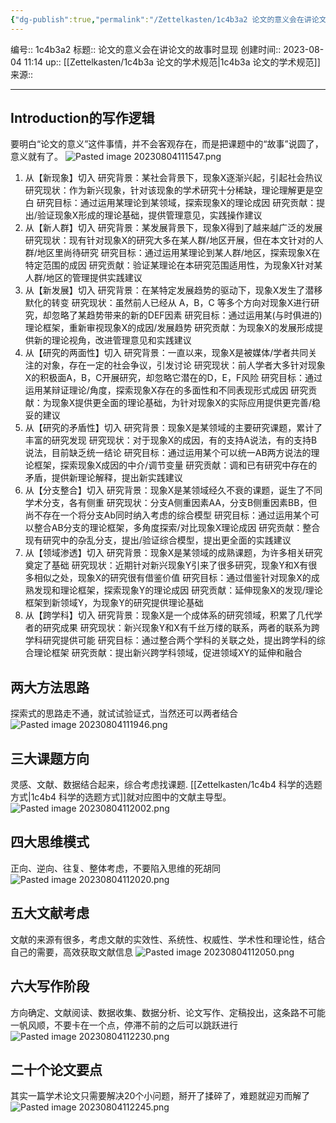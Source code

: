 ```yaml
---
{"dg-publish":true,"permalink":"/Zettelkasten/1c4b3a2 论文的意义会在讲论文的故事时显现/","dgPassFrontmatter":true}
---
```


编号:: 1c4b3a2
标题:: 论文的意义会在讲论文的故事时显现
创建时间:: 2023-08-04 11:14
up:: [[Zettelkasten/1c4b3a 论文的学术规范\|1c4b3a 论文的学术规范]]
来源:: 

---

## Introduction的写作逻辑
要明白“论文的意义”这件事情，并不会客观存在，而是把课题中的“故事”说圆了，意义就有了。
![Pasted image 20230804111547.png](/img/user/attachment/Pasted%20image%2020230804111547.png)
1. 从【新现象】切入
研究背景：某社会背景下，现象X逐渐兴起，引起社会热议
研究现状：作为新兴现象，针对该现象的学术研究十分稀缺，理论理解更是空白
研究目标：通过运用某理论到某领域，探索现象X的理论成因
研究贡献：提出/验证现象X形成的理论基础，提供管理意见，实践操作建议
2. 从【新人群】切入
研究背景：某发展背景下，现象X得到了越来越广泛的发展
研究现状：现有针对现象X的研究大多在某人群/地区开展，但在本文针对的人群/地区里尚待研究
研究目标：通过运用某理论到某人群/地区，探索现象X在特定范围的成因
研究贡献：验证某理论在本研究范围适用性，为现象X针对某人群/地区的管理提供实践建议
3. 从【新发展】切入
研究背景：在某特定发展趋势的驱动下，现象X发生了潜移默化的转变
研究现状：虽然前人已经从 A，B，C 等多个方向对现象X进行研究，却忽略了某趋势带来的新的DEF因素
研究目标：通过运用某(与时俱进的)理论框架，重新审视现象X的成因/发展趋势
研究贡献：为现象X的发展形成提供新的理论视角，改进管理意见和实践建议
4. 从【研究的两面性】切入
研究背景：一直以来，现象X是被媒体/学者共同关注的对象，存在一定的社会争议，引发讨论
研究现状：前人学者大多针对现象X的积极面A，B，C开展研究，却忽略它潜在的D，E，F风险
研究目标：通过运用某辩证理论/角度，探索现象X存在的多面性和不同表现形式成因
研究贡献：为现象X提供更全面的理论基础，为针对现象X的实际应用提供更完善/稳妥的建议
5. 从【研究的矛盾性】切入
研究背景：现象X是某领域的主要研究课题，累计了丰富的研究发现
研究现状：对于现象X的成因，有的支持A说法，有的支持B说法，目前缺乏统一结论
研究目标：通过运用某个可以统一AB两方说法的理论框架，探索现象X成因的中介/调节变量
研究贡献：调和已有研究中存在的矛盾，提供新理论解释，提出新实践建议
6. 从【分支整合】切入
研究背景：现象X是某领域经久不衰的课题，诞生了不同学术分支，各有侧重
研究现状：分支A侧重因素AA，分支B侧重因素BB，但尚不存在一个将分支Ab同时纳入考虑的综合模型
研究目标：通过运用某个可以整合AB分支的理论框架，多角度探索/对比现象X理论成因
研究贡献：整合现有研究中的杂乱分支，提出/验证综合模型，提出更全面的实践建议
7. 从【领域渗透】切入
研究背景：现象X是某领域的成熟课题，为许多相关研究奠定了基础
研究现状：近期针对新兴现象Y引来了很多研究，现象Y和X有很多相似之处，现象X的研究很有借鉴价值
研究目标：通过借鉴针对现象X的成熟发现和理论框架，探索现象Y的理论成因
研究贡献：延伸现象X的发现/理论框架到新领域Y，为现象Y的研究提供理论基础
8. 从【跨学科】切入
研究背景：现象X是一个成体系的研究领域，积累了几代学者的研究成果
研究现状：新兴现象Y和X有千丝万缕的联系，两者的联系为跨学科研究提供可能
研究目标：通过整合两个学科的关联之处，提出跨学科的综合理论框架
研究贡献：提出新兴跨学科领域，促进领域XY的延伸和融合


## 两大方法思路
探索式的思路走不通，就试试验证式，当然还可以两者结合
![Pasted image 20230804111946.png](/img/user/attachment/Pasted%20image%2020230804111946.png)

## 三大课题方向
灵感、文献、数据结合起来，综合考虑找课题.
[[Zettelkasten/1c4b4 科学的选题方式\|1c4b4 科学的选题方式]]就对应图中的文献主导型。
![Pasted image 20230804112002.png](/img/user/attachment/Pasted%20image%2020230804112002.png)

## 四大思维模式
正向、逆向、往复、整体考虑，不要陷入思维的死胡同
![Pasted image 20230804112020.png](/img/user/attachment/Pasted%20image%2020230804112020.png)

## 五大文献考虑
文献的来源有很多，考虑文献的实效性、系统性、权威性、学术性和理论性，结合自己的需要，高效获取文献信息
![Pasted image 20230804112050.png](/img/user/attachment/Pasted%20image%2020230804112050.png)

## 六大写作阶段
方向确定、文献阅读、数据收集、数据分析、论文写作、定稿投出，这条路不可能一帆风顺，不要卡在一个点，停滞不前的之后可以跳跃进行
![Pasted image 20230804112230.png](/img/user/attachment/Pasted%20image%2020230804112230.png)

## 二十个论文要点
其实一篇学术论文只需要解决20个小问题，掰开了揉碎了，难题就迎刃而解了
![Pasted image 20230804112245.png](/img/user/attachment/Pasted%20image%2020230804112245.png)